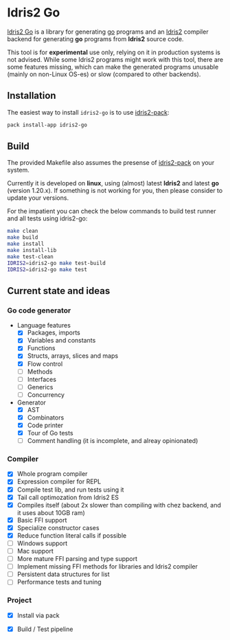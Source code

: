 # Idris2 Go

[Idris2 Go](https://github.com/kbertalan/idris2-go) is a library for generating [go](https://go.dev) programs and an [Idris2](https://idris-lang.org) compiler backend for generating __go__ programs from __Idris2__ source code.

This tool is for __experimental__ use only, relying on it in production systems is not advised.
While some Idris2 programs might work with this tool, there are some features missing, which can make the generated programs unusable (mainly on non-Linux OS-es) or slow (compared to other backends).

## Installation

The easiest way to install `idris2-go` is to use [idris2-pack](https://github.com/stefan-hoeck/idris2-pack):

```sh
pack install-app idris2-go
```

## Build

The provided Makefile also assumes the presense of [idris2-pack](https://github.com/stefan-hoeck/idris2-pack) on your system.

Currently it is developed on __linux__, using (almost) latest __Idris2__ and latest __go__ (version 1.20.x). If something is not working for you, then please consider to update your versions.

For the impatient you can check the below commands to build test runner and all tests using idris2-go:

```sh
make clean
make build
make install
make install-lib
make test-clean
IDRIS2=idris2-go make test-build
IDRIS2=idris2-go make test
```

## Current state and ideas

### Go code generator

- Language features
  - [x] Packages, imports
  - [x] Variables and constants
  - [x] Functions
  - [x] Structs, arrays, slices and maps
  - [x] Flow control
  - [ ] Methods
  - [ ] Interfaces
  - [ ] Generics
  - [ ] Concurrency
- Generator
  - [x] AST
  - [x] Combinators
  - [x] Code printer
  - [x] Tour of Go tests
  - [ ] Comment handling (it is incomplete, and alreay opinionated)

### Compiler

- [x] Whole program compiler
- [x] Expression compiler for REPL
- [x] Compile test lib, and run tests using it
- [x] Tail call optimozation from Idris2 ES
- [x] Compiles itself (about 2x slower than compiling with chez backend, and it uses about 10GB ram)
- [x] Basic FFI support
- [x] Specialize constructor cases
- [x] Reduce function literal calls if possible
- [ ] Windows support
- [ ] Mac support
- [ ] More mature FFI parsing and type support
- [ ] Implement missing FFI methods for libraries and Idris2 compiler
- [ ] Persistent data structures for list
- [ ] Performance tests and tuning

### Project

- [x] Install via pack
- [x] Build / Test pipeline

